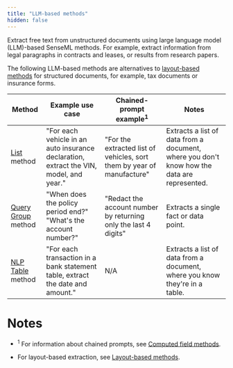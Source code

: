 ```yaml
---
title: "LLM-based methods"
hidden: false
---
```


Extract free text from unstructured documents using large language model (LLM)-based SenseML methods. For example, extract information from legal paragraphs in contracts and leases, or results from research papers.

The following LLM-based methods are alternatives to [layout-based methods](doc:layout-based-methods) for structured documents, for example, tax documents or insurance forms. 

| Method                                | Example use case                                             | Chained-prompt example<sup>1</sup>                           | Notes                                                        |
| ------------------------------------- | ------------------------------------------------------------ | ------------------------------------------------------------ | ------------------------------------------------------------ |
| [List](doc:list) method               | "For each vehicle in an auto insurance declaration, extract the VIN, model, and year." | "For the extracted list of vehicles, sort them by year of manufacture" | Extracts a list of data from a document, where you don't know how the data are represented. |
| [Query Group](doc:query-group) method | "When does the policy period end?"<br/>"What's the account number?" | "Redact the account number by returning only the last 4 digits" | Extracts a single fact or data point.                        |
| [NLP Table](doc:nlp-table) method     | "For each transaction in a bank statement table, extract the date and amount." | N/A                                                          | Extracts a list of data from a document, where you know they're in a table. |

Notes
====

- <sup>1</sup> For information about chained prompts, see [Computed field methods](doc:computed-field-methods).

- For layout-based extraction, see [Layout-based methods](doc:layout-based-methods).

  
